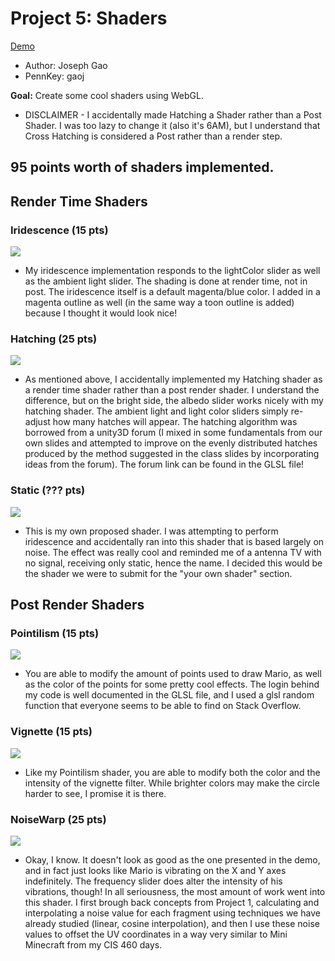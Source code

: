 # Project 5: Shaders

[Demo](http://josephgao.me/Project5-Shaders)

* Author: Joseph Gao
* PennKey: gaoj

**Goal:** Create some cool shaders using WebGL.

* DISCLAIMER - I accidentally made Hatching a Shader rather than a Post Shader. I was too lazy to change it (also it's 6AM), but I understand that Cross Hatching is considered a Post rather than a render step.

## 95 points worth of shaders implemented.

## Render Time Shaders

### Iridescence (15 pts)
![](./ss1.png)
- My iridescence implementation responds to the lightColor slider as well as the ambient light slider. The shading is done at render time, not in post. The iridescence itself is a default magenta/blue color. I added in a magenta outline as well (in the same way a toon outline is added) because I thought it would look nice!


### Hatching (25 pts)
![](./ss2.png)
- As mentioned above, I accidentally implemented my Hatching shader as a render time shader rather than a post render shader. I understand the difference, but on the bright side, the albedo slider works nicely with my hatching shader. The ambient light and light color sliders simply re-adjust how many hatches will appear. The hatching algorithm was borrowed from a unity3D forum (I mixed in some fundamentals from our own slides and attempted to improve on the evenly distributed hatches produced by the method suggested in the class slides by incorporating ideas from the forum). The forum link can be found in the GLSL file!

### Static (??? pts)
![](./ss3.png)
- This is my own proposed shader. I was attempting to perform iridescence and accidentally ran into this shader that is based largely on noise. The effect was really cool and reminded me of a antenna TV with no signal, receiving only static, hence the name. I decided this would be the shader we were to submit for the "your own shader" section. 


## Post Render Shaders

### Pointilism (15 pts)
![](./ss4.png)
- You are able to modify the amount of points used to draw Mario, as well as the color of the points for some pretty cool effects. The login behind my code is well documented in the GLSL file, and I used a glsl random function that everyone seems to be able to find on Stack Overflow.

### Vignette (15 pts)
![](./ss5.png)
- Like my Pointilism shader, you are able to modify both the color and the intensity of the vignette filter. While brighter colors may make the circle harder to see, I promise it is there.

### NoiseWarp (25 pts)
![](./ss6.png)
- Okay, I know. It doesn't look as good as the one presented in the demo, and in fact just looks like Mario is vibrating on the X and Y axes indefinitely. The frequency slider does alter the intensity of his vibrations, though! In all seriousness, the most amount of work went into this shader. I first brough back concepts from Project 1, calculating and interpolating a noise value for each fragment using techniques we have already studied (linear, cosine interpolation), and then I use these noise values to offset the UV coordinates in a way very similar to Mini Minecraft from my CIS 460 days.
